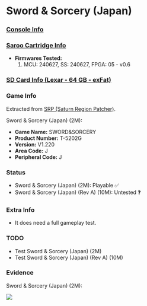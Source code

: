 # Sword & Sorcery (Japan)

### [Console Info](../../../../../Info/Consoles/VA13/README.md)

### [Saroo Cartridge Info](../../../../../Info/Cartridges/GuangzhouSanStarOnlineShop/1.6/README.md)

- <b>Firmwares Tested:</b>
  1. MCU: 240627, SS: 240627, FPGA: 05 - v0.6

### [SD Card Info (Lexar - 64 GB - exFat)](../../../../../Info/SdCards/Lexar/64GB/exfat/README.md)

### Game Info

Extracted from [SRP (Saturn Region Patcher)](https://segaxtreme.net/resources/saturn-region-patcher.81/download).

Sword & Sorcery (Japan) (2M):

- <b>Game Name:</b> SWORD&SORCERY
- <b>Product Number:</b> T-5202G
- <b>Version:</b> V1.220
- <b>Area Code:</b> J
- <b>Peripheral Code:</b> J

### Status

- Sword & Sorcery (Japan) (2M): Playable :white_check_mark:
- Sword & Sorcery (Japan) (Rev A) (10M): Untested :question:

### Extra Info

- It does need a full gameplay test.

### TODO

- Test Sword & Sorcery (Japan) (2M)
- Test Sword & Sorcery (Japan) (Rev A) (10M)

### Evidence

Sword & Sorcery (Japan) (2M):

[![](https://img.youtube.com/vi/FlcS9q64QhY/0.jpg)](https://www.youtube.com/watch?v=FlcS9q64QhY)
